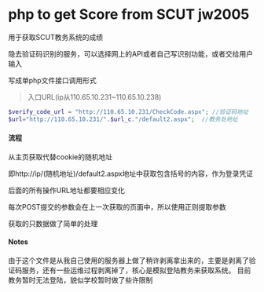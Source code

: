 # php to get Score from SCUT jw2005
用于获取SCUT教务系统的成绩

隐去验证码识别的服务，可以选择网上的API或者自己写识别功能，或者交给用户输入

写成单php文件接口调用形式

>入口URL(ip从110.65.10.231~110.65.10.238)

```php
$verify_code_url = "http://110.65.10.231/CheckCode.aspx"; //验证码地址
$url="http://110.65.10.231/".$url_c."/default2.aspx";  //教务处地址
```

#### 流程
从主页获取代替cookie的随机地址

即http://ip/(随机地址)/default2.aspx地址中获取包含括号的内容，作为登录凭证

后面的所有操作URL地址都要相应变化

每次POST提交的参数会在上一次获取的页面中，所以使用正则提取参数

获取的只数据做了简单的处理

#### Notes
由于这个文件是从我自己使用的服务器上做了稍许剥离拿出来的，主要是剥离了验证码服务，还有一些运维过程剥离掉了，核心是模拟登陆教务来获取系统。
目前教务暂时无法登陆，貌似学校暂时做了些许限制